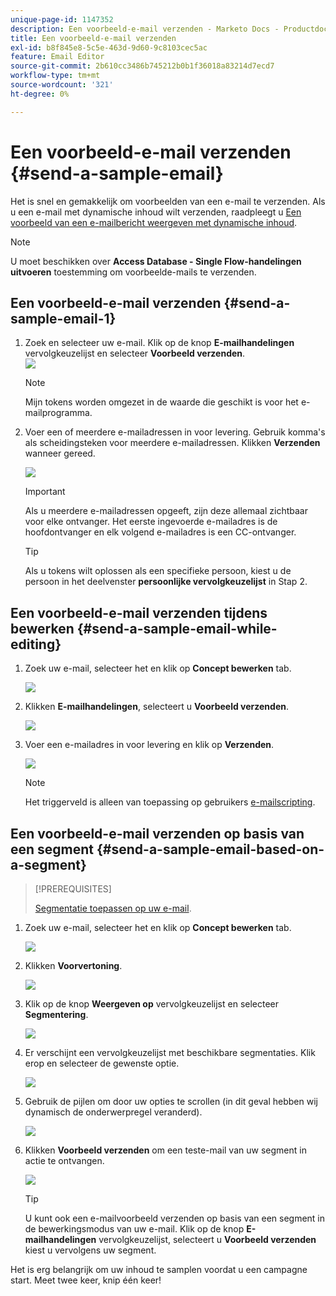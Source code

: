 ```yaml
---
unique-page-id: 1147352
description: Een voorbeeld-e-mail verzenden - Marketo Docs - Productdocumentatie
title: Een voorbeeld-e-mail verzenden
exl-id: b8f845e8-5c5e-463d-9d60-9c8103cec5ac
feature: Email Editor
source-git-commit: 2b610cc3486b745212b0b1f36018a83214d7ecd7
workflow-type: tm+mt
source-wordcount: '321'
ht-degree: 0%

---
```


# Een voorbeeld-e-mail verzenden {#send-a-sample-email}

Het is snel en gemakkelijk om voorbeelden van een e-mail te verzenden. Als u een e-mail met dynamische inhoud wilt verzenden, raadpleegt u [Een voorbeeld van een e-mailbericht weergeven met dynamische inhoud](/help/marketo/product-docs/email-marketing/general/functions-in-the-editor/preview-an-email-with-dynamic-content.md).

>[!NOTE]
>
>U moet beschikken over **Access Database - Single Flow-handelingen uitvoeren** toestemming om voorbeelde-mails te verzenden.

## Een voorbeeld-e-mail verzenden {#send-a-sample-email-1}

1. Zoek en selecteer uw e-mail. Klik op de knop **E-mailhandelingen** vervolgkeuzelijst en selecteer **Voorbeeld verzenden**.\
   ![](assets/one-281-29.jpg)

   >[!NOTE]
   >
   >Mijn tokens worden omgezet in de waarde die geschikt is voor het e-mailprogramma.

1. Voer een of meerdere e-mailadressen in voor levering. Gebruik komma&#39;s als scheidingsteken voor meerdere e-mailadressen. Klikken **Verzenden** wanneer gereed.

   ![](assets/two.png)

   >[!IMPORTANT]
   >
   >Als u meerdere e-mailadressen opgeeft, zijn deze allemaal zichtbaar voor elke ontvanger. Het eerste ingevoerde e-mailadres is de hoofdontvanger en elk volgend e-mailadres is een CC-ontvanger.

   >[!TIP]
   >
   >Als u tokens wilt oplossen als een specifieke persoon, kiest u de persoon in het deelvenster **persoonlijke vervolgkeuzelijst** in Stap 2.

## Een voorbeeld-e-mail verzenden tijdens bewerken {#send-a-sample-email-while-editing}

1. Zoek uw e-mail, selecteer het en klik op **Concept bewerken** tab.

   ![](assets/three-281-29.jpg)

1. Klikken **E-mailhandelingen**, selecteert u **Voorbeeld verzenden**.

   ![](assets/four.png)

1. Voer een e-mailadres in voor levering en klik op **Verzenden**.

   ![](assets/two.png)

   >[!NOTE]
   >
   >Het triggerveld is alleen van toepassing op gebruikers [e-mailscripting](https://experienceleague.adobe.com/en/docs/marketo-developer/marketo/email-scripting).

## Een voorbeeld-e-mail verzenden op basis van een segment {#send-a-sample-email-based-on-a-segment}

>[!PREREQUISITES]
>
>[Segmentatie toepassen op uw e-mail](/help/marketo/product-docs/email-marketing/general/functions-in-the-editor/using-dynamic-content-in-an-email.md).

1. Zoek uw e-mail, selecteer het en klik op **Concept bewerken** tab.

   ![](assets/three-281-29.jpg)

1. Klikken **Voorvertoning**.

   ![](assets/1.png)

1. Klik op de knop **Weergeven op** vervolgkeuzelijst en selecteer **Segmentering**.

   ![](assets/2.png)

1. Er verschijnt een vervolgkeuzelijst met beschikbare segmentaties. Klik erop en selecteer de gewenste optie.

   ![](assets/3.png)

1. Gebruik de pijlen om door uw opties te scrollen (in dit geval hebben wij dynamisch de onderwerpregel veranderd).

   ![](assets/4.png)

1. Klikken **Voorbeeld verzenden** om een teste-mail van uw segment in actie te ontvangen.

   ![](assets/5.png)

   >[!TIP]
   >
   >U kunt ook een e-mailvoorbeeld verzenden op basis van een segment in de bewerkingsmodus van uw e-mail. Klik op de knop **E-mailhandelingen** vervolgkeuzelijst, selecteert u **Voorbeeld verzenden** kiest u vervolgens uw segment.

Het is erg belangrijk om uw inhoud te samplen voordat u een campagne start. Meet twee keer, knip één keer!

